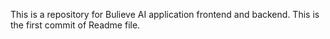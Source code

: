 This is a repository for Bulieve AI application frontend and backend.
This is the first commit of Readme file.
